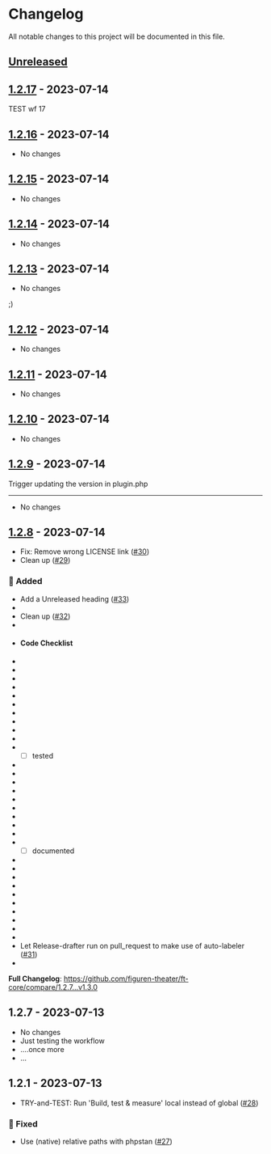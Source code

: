 # Changelog

All notable changes to this project will be documented in this file.

## [Unreleased](https://github.com/figuren-theater/ft-core/compare/1.2.17...HEAD)

<!-- Content should be placed here -->
## [1.2.17](https://github.com/figuren-theater/ft-core/compare/1.2.16...1.2.17) - 2023-07-14

TEST wf 17

## [1.2.16](https://github.com/figuren-theater/ft-core/compare/1.2.15...1.2.16) - 2023-07-14

- No changes

## [1.2.15](https://github.com/figuren-theater/ft-core/compare/1.2.14...1.2.15) - 2023-07-14

- No changes

## [1.2.14](https://github.com/figuren-theater/ft-core/compare/1.2.13...1.2.14) - 2023-07-14

- No changes

## [1.2.13](https://github.com/figuren-theater/ft-core/compare/1.2.12...1.2.13) - 2023-07-14

- No changes

;)

## [1.2.12](https://github.com/figuren-theater/ft-core/compare/1.2.11...1.2.12) - 2023-07-14

- No changes

## [1.2.11](https://github.com/figuren-theater/ft-core/compare/1.2.10...1.2.11) - 2023-07-14

- No changes

## [1.2.10](https://github.com/figuren-theater/ft-core/compare/1.2.9...1.2.10) - 2023-07-14

- No changes

## [1.2.9](https://github.com/figuren-theater/ft-core/compare/1.2.8...1.2.9) - 2023-07-14

Trigger updating the version in plugin.php


---

- No changes

## [1.2.8](https://github.com/figuren-theater/ft-core/compare/1.2.7...1.2.8) - 2023-07-14

- Fix: Remove wrong LICENSE link ([#30](https://github.com/figuren-theater/ft-core/pull/30))
- Clean up ([#29](https://github.com/figuren-theater/ft-core/pull/29))

### 🚀 Added

- Add a Unreleased heading ([#33](https://github.com/figuren-theater/ft-core/pull/33))
- 
- Clean up ([#32](https://github.com/figuren-theater/ft-core/pull/32))
- 
- #### Code Checklist
- 
- 
- 
- 
- 
- 
- 
- 
- 
- 
- - [ ] tested
- 
- 
- 
- 
- 
- 
- 
- 
- 
- - [ ] documented
- 
- 
- 
- 
- 
- 
- 
- 
- 
- 
- Let Release-drafter run on pull_request to make use of auto-labeler ([#31](https://github.com/figuren-theater/ft-core/pull/31))
- 

**Full Changelog**: https://github.com/figuren-theater/ft-core/compare/1.2.7...v1.3.0

## 1.2.7 - 2023-07-13

- No changes
- Just testing the workflow
- ....once more
- ...

## 1.2.1 - 2023-07-13

- TRY-and-TEST: Run 'Build, test & measure' local instead of global ([#28](https://github.com/figuren-theater/ft-core/pull/28))

### 🐛 Fixed

- Use (native) relative paths with phpstan ([#27](https://github.com/figuren-theater/ft-core/pull/27))
